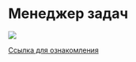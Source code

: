 # Менеджер задач

![](https://github.com/zhekavafiev/php-project-lvl4/workflows/Task-manager-CI/badge.svg)

[Ссылка для ознакомления](https://evgvfv-task-manager.herokuapp.com/)
